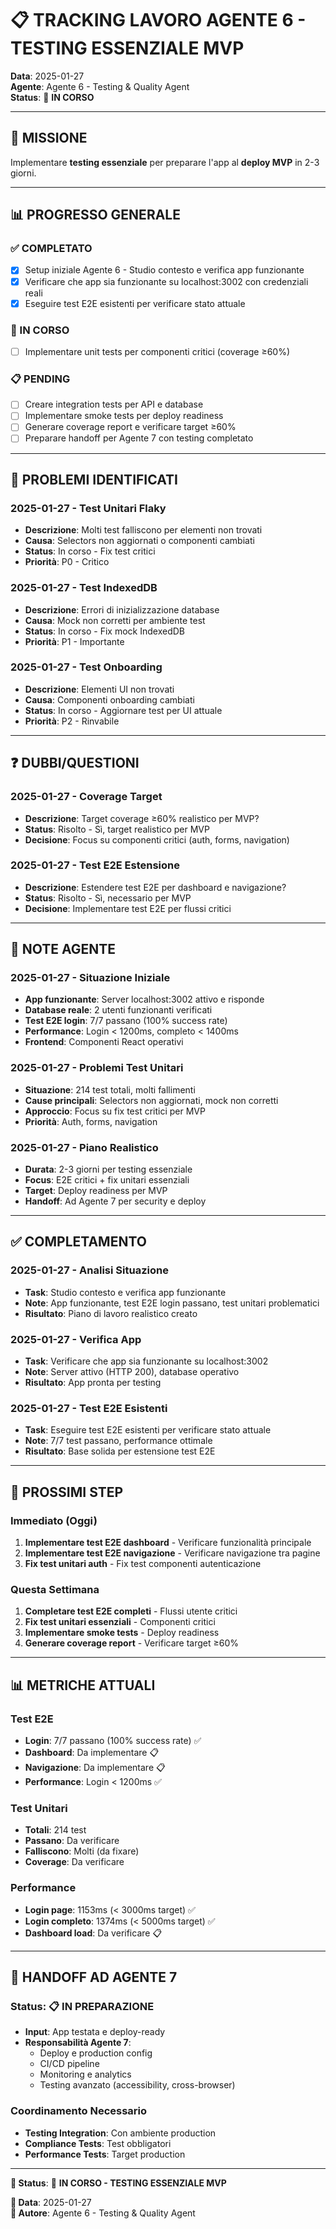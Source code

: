 # 📋 TRACKING LAVORO AGENTE 6 - TESTING ESSENZIALE MVP

**Data**: 2025-01-27  
**Agente**: Agente 6 - Testing & Quality Agent  
**Status**: 🚀 **IN CORSO**

---

## 🎯 MISSIONE

Implementare **testing essenziale** per preparare l'app al **deploy MVP** in 2-3 giorni.

---

## 📊 PROGRESSO GENERALE

### **✅ COMPLETATO**
- [x] Setup iniziale Agente 6 - Studio contesto e verifica app funzionante
- [x] Verificare che app sia funzionante su localhost:3002 con credenziali reali
- [x] Eseguire test E2E esistenti per verificare stato attuale

### **🔄 IN CORSO**
- [ ] Implementare unit tests per componenti critici (coverage ≥60%)

### **📋 PENDING**
- [ ] Creare integration tests per API e database
- [ ] Implementare smoke tests per deploy readiness
- [ ] Generare coverage report e verificare target ≥60%
- [ ] Preparare handoff per Agente 7 con testing completato

---

## 🐛 PROBLEMI IDENTIFICATI

### **2025-01-27 - Test Unitari Flaky**
- **Descrizione**: Molti test falliscono per elementi non trovati
- **Causa**: Selectors non aggiornati o componenti cambiati
- **Status**: In corso - Fix test critici
- **Priorità**: P0 - Critico

### **2025-01-27 - Test IndexedDB**
- **Descrizione**: Errori di inizializzazione database
- **Causa**: Mock non corretti per ambiente test
- **Status**: In corso - Fix mock IndexedDB
- **Priorità**: P1 - Importante

### **2025-01-27 - Test Onboarding**
- **Descrizione**: Elementi UI non trovati
- **Causa**: Componenti onboarding cambiati
- **Status**: In corso - Aggiornare test per UI attuale
- **Priorità**: P2 - Rinvabile

---

## ❓ DUBBI/QUESTIONI

### **2025-01-27 - Coverage Target**
- **Descrizione**: Target coverage ≥60% realistico per MVP?
- **Status**: Risolto - Sì, target realistico per MVP
- **Decisione**: Focus su componenti critici (auth, forms, navigation)

### **2025-01-27 - Test E2E Estensione**
- **Descrizione**: Estendere test E2E per dashboard e navigazione?
- **Status**: Risolto - Sì, necessario per MVP
- **Decisione**: Implementare test E2E per flussi critici

---

## 📝 NOTE AGENTE

### **2025-01-27 - Situazione Iniziale**
- **App funzionante**: Server localhost:3002 attivo e risponde
- **Database reale**: 2 utenti funzionanti verificati
- **Test E2E login**: 7/7 passano (100% success rate)
- **Performance**: Login < 1200ms, completo < 1400ms
- **Frontend**: Componenti React operativi

### **2025-01-27 - Problemi Test Unitari**
- **Situazione**: 214 test totali, molti fallimenti
- **Cause principali**: Selectors non aggiornati, mock non corretti
- **Approccio**: Focus su fix test critici per MVP
- **Priorità**: Auth, forms, navigation

### **2025-01-27 - Piano Realistico**
- **Durata**: 2-3 giorni per testing essenziale
- **Focus**: E2E critici + fix unitari essenziali
- **Target**: Deploy readiness per MVP
- **Handoff**: Ad Agente 7 per security e deploy

---

## ✅ COMPLETAMENTO

### **2025-01-27 - Analisi Situazione**
- **Task**: Studio contesto e verifica app funzionante
- **Note**: App funzionante, test E2E login passano, test unitari problematici
- **Risultato**: Piano di lavoro realistico creato

### **2025-01-27 - Verifica App**
- **Task**: Verificare che app sia funzionante su localhost:3002
- **Note**: Server attivo (HTTP 200), database operativo
- **Risultato**: App pronta per testing

### **2025-01-27 - Test E2E Esistenti**
- **Task**: Eseguire test E2E esistenti per verificare stato attuale
- **Note**: 7/7 test passano, performance ottimale
- **Risultato**: Base solida per estensione test E2E

---

## 🎯 PROSSIMI STEP

### **Immediato (Oggi)**
1. **Implementare test E2E dashboard** - Verificare funzionalità principale
2. **Implementare test E2E navigazione** - Verificare navigazione tra pagine
3. **Fix test unitari auth** - Fix test componenti autenticazione

### **Questa Settimana**
1. **Completare test E2E completi** - Flussi utente critici
2. **Fix test unitari essenziali** - Componenti critici
3. **Implementare smoke tests** - Deploy readiness
4. **Generare coverage report** - Verificare target ≥60%

---

## 📊 METRICHE ATTUALI

### **Test E2E**
- **Login**: 7/7 passano (100% success rate) ✅
- **Dashboard**: Da implementare 📋
- **Navigazione**: Da implementare 📋
- **Performance**: Login < 1200ms ✅

### **Test Unitari**
- **Totali**: 214 test
- **Passano**: Da verificare
- **Falliscono**: Molti (da fixare)
- **Coverage**: Da verificare

### **Performance**
- **Login page**: 1153ms (< 3000ms target) ✅
- **Login completo**: 1374ms (< 5000ms target) ✅
- **Dashboard load**: Da verificare 📋

---

## 🚀 HANDOFF AD AGENTE 7

### **Status**: 📋 **IN PREPARAZIONE**
- **Input**: App testata e deploy-ready
- **Responsabilità Agente 7**: 
  - Deploy e production config
  - CI/CD pipeline
  - Monitoring e analytics
  - Testing avanzato (accessibility, cross-browser)

### **Coordinamento Necessario**
- **Testing Integration**: Con ambiente production
- **Compliance Tests**: Test obbligatori
- **Performance Tests**: Target production

---

**🎯 Status**: 🚀 **IN CORSO - TESTING ESSENZIALE MVP**

**📅 Data**: 2025-01-27  
**👤 Autore**: Agente 6 - Testing & Quality Agent
